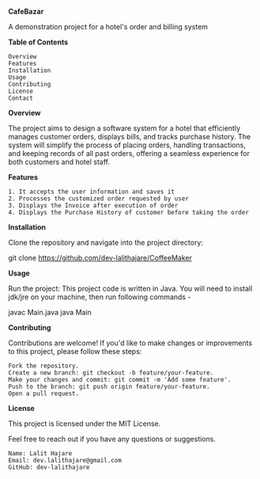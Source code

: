 **CafeBazar**

A demonstration project for a hotel's order and billing system

**Table of Contents**

    Overview
    Features
    Installation
    Usage
    Contributing
    License
    Contact

**Overview**

The project aims to design a software system for a hotel that efficiently manages customer orders, displays bills, and tracks purchase history. The system will simplify the process of placing orders, handling transactions, and keeping records of all past orders, offering a seamless experience for both customers and hotel staff.

**Features**

    1. It accepts the user information and saves it
    2. Processes the customized order requested by user
    3. Displays the Invoice after execution of order
    4. Displays the Purchase History of customer before taking the order

**Installation**

Clone the repository and navigate into the project directory:

git clone https://github.com/dev-lalithajare/CoffeeMaker


**Usage**

Run the project: This project code is written in Java. You will need to install jdk/jre on your machine, then run following commands -

javac Main.java
java Main


**Contributing**

Contributions are welcome! If you'd like to make changes or improvements to this project, please follow these steps:

    Fork the repository.
    Create a new branch: git checkout -b feature/your-feature.
    Make your changes and commit: git commit -m 'Add some feature'.
    Push to the branch: git push origin feature/your-feature.
    Open a pull request.

**License**

This project is licensed under the MIT License.

Feel free to reach out if you have any questions or suggestions.

    Name: Lalit Hajare
    Email: dev.lalithajare@gmail.com
    GitHub: dev-lalithajare
